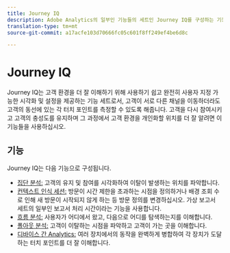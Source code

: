 ```yaml
---
title: Journey IQ
description: Adobe Analytics의 일부인 기능들의 세트인 Journey IQ를 구성하는 기능들을 이해하십시오.
translation-type: tm+mt
source-git-commit: a17acfe103d70666fc05c601f8ff249ef4be6d8c

---
```



# Journey IQ

Journey IQ는 고객 환경을 더 잘 이해하기 위해 사용하기 쉽고 완전히 사용자 지정 가능한 시각화 및 설정을 제공하는 기능 세트로서, 고객이 서로 다른 채널을 이동하더라도 고객의 동선에 있는 각 터치 포인트를 측정할 수 있도록 해줍니다. 고객을 다시 참여시키고 고객의 충성도를 유지하며 그 과정에서 고객 환경을 개인화할 위치를 더 잘 알려면 이 기능들을 사용하십시오.

## 기능

Journey IQ는 다음 기능으로 구성됩니다.

* [집단 분석:](visualizations/cohort-table/cohort-analysis.md) 고객의 유지 및 참여를 시각화하여 이탈이 발생하는 위치를 파악합니다.
* [컨텍스트 인식 세션:](../../components/vrs/vrs-report-time-processing.md) 방문이 시간 제한을 초과하는 시점을 정의하거나 배경 조회 수로 인해 새 방문이 시작되지 않게 하는 등 방문 정의를 변경하십시오. 가상 보고서 세트의 일부인 보고서 처리 시간이라는 기능을 사용합니다.
* [흐름 분석:](visualizations/c-flow/flow.md) 사용자가 어디에서 왔고, 다음으로 어디를 탐색하는지를 이해합니다.
* [폴아웃 분석:](visualizations/fallout/fallout-flow.md) 고객이 이탈하는 시점을 파악하고 고객이 가는 곳을 이해합니다.
* [디바이스 간 Analytics:](../../components/cda/cda-home.md) 여러 장치에서의 동작을 완벽하게 병합하여 각 장치가 도달하는 터치 포인트를 더 잘 이해합니다.
